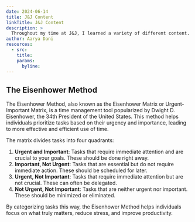 ```yaml
---
date: 2024-06-14
title: J&J Content
linkTitle: J&J Content
description: >
  Throughout my time at J&J, I learned a variety of different content. Here's some of the many things that I learned.
author: Aarya Dani 
resources:
  - src: 
    title: 
    params:
      byline: 
---
```


## The Eisenhower Method

The Eisenhower Method, also known as the Eisenhower Matrix or Urgent-Important Matrix, is a time management tool popularized by Dwight D. Eisenhower, the 34th President of the United States. This method helps individuals prioritize tasks based on their urgency and importance, leading to more effective and efficient use of time.

The matrix divides tasks into four quadrants:

1. **Urgent and Important**: Tasks that require immediate attention and are crucial to your goals. These should be done right away.
2. **Important, Not Urgent**: Tasks that are essential but do not require immediate action. These should be scheduled for later.
3. **Urgent, Not Important**: Tasks that require immediate attention but are not crucial. These can often be delegated.
4. **Not Urgent, Not Important**: Tasks that are neither urgent nor important. These should be minimized or eliminated.

By categorizing tasks this way, the Eisenhower Method helps individuals focus on what truly matters, reduce stress, and improve productivity.


